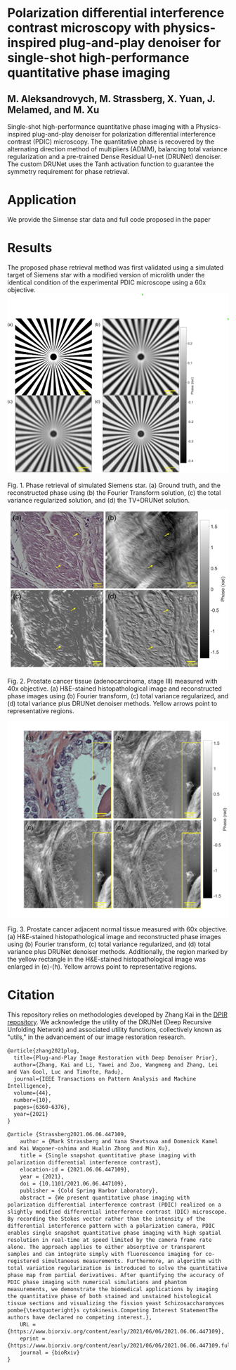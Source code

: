 # Polarization differential interference contrast microscopy with physics-inspired plug-and-play denoiser for single-shot high-performance quantitative phase imaging
## M. Aleksandrovych, M. Strassberg, X. Yuan, J. Melamed, and M. Xu

Single-shot high-performance quantitative phase imaging with a Physics-inspired plug-and-play denoiser for polarization differential interference contrast (PDIC) microscopy. The quantitative phase is recovered by the alternating direction method of multipliers (ADMM), balancing total variance regularization and a pre-trained Dense Residual U-net (DRUNet) denoiser. The custom DRUNet uses the Tanh activation function to guarantee the symmetry requirement for phase retrieval.

# Application
We provide the Simense star data and full code proposed in the paper
# Results
The proposed phase retrieval method was first validated using a simulated target of Siemens star with a modified version of microlith  under the identical condition of the experimental PDIC microscope using a 60x objective. 
![Alt text](results/simens_all.png "Fig. 1. Phase retrieval of simulated Siemens star. (a) Ground truth, and the reconstructed phase using (b) the Fourier Transform solution, (c) the total variance regularized solution, and (d) the TV+DRUNet solution.")

Fig. 1. Phase retrieval of simulated Siemens star. (a) Ground truth, and the reconstructed phase using (b) the Fourier Transform solution, (c) the total variance regularized solution, and (d) the TV+DRUNet solution.

![Alt text](results/40x-cancer-tissue.jpg "Fig. 2. Prostate cancer tissue (adenocarcinoma, stage III) measured with 40x objective. (a) H&E-stained histopathological image and reconstructed phase images using (b) Fourier transform, (c) total variance regularized, and (d) total variance plus DRUNet denoiser methods. Yellow arrows point to representative regions.")

Fig. 2. Prostate cancer tissue (adenocarcinoma, stage III) measured with 40x objective. (a) H&E-stained histopathological image and reconstructed phase images using (b) Fourier transform, (c) total variance regularized, and (d) total variance plus DRUNet denoiser methods. Yellow arrows point to representative regions.


![Alt text](results/60x-cancer-tissue.png "Fig. 3. Prostate cancer adjacent normal tissue measured with 60x objective. (a) H&E-stained histopathological image and reconstructed phase images using (b) Fourier transform, (c) total variance regularized, and (d) total variance plus DRUNet denoiser methods. Additionally, the region marked by the yellow rectangle in the H&E-stained histopathological image was enlarged in (e)-(h). Yellow arrows point to representative regions.")

Fig. 3. Prostate cancer adjacent normal tissue measured with 60x objective. (a) H&E-stained histopathological image and reconstructed phase images using (b) Fourier transform, (c) total variance regularized, and (d) total variance plus DRUNet denoiser methods. Additionally, the region marked by the yellow rectangle in the H&E-stained histopathological image was enlarged in (e)-(h). Yellow arrows point to representative regions.

# Citation

This repository relies on methodologies developed by Zhang Kai in the [DPIR repository](https://github.com/cszn/DPIR). We acknowledge the utility of the DRUNet (Deep Recursive Unfolding Network) and associated utility functions, collectively known as "utils," in the advancement of our image restoration research.

~~~
@article{zhang2021plug,
  title={Plug-and-Play Image Restoration with Deep Denoiser Prior},
  author={Zhang, Kai and Li, Yawei and Zuo, Wangmeng and Zhang, Lei and Van Gool, Luc and Timofte, Radu},
  journal={IEEE Transactions on Pattern Analysis and Machine Intelligence},
  volume={44},
  number={10},
  pages={6360-6376},
  year={2021}
}
~~~
~~~
@article {Strassberg2021.06.06.447109,
	author = {Mark Strassberg and Yana Shevtsova and Domenick Kamel and Kai Wagoner-oshima and Hualin Zhong and Min Xu},
	title = {Single snapshot quantitative phase imaging with polarization differential interference contrast},
	elocation-id = {2021.06.06.447109},
	year = {2021},
	doi = {10.1101/2021.06.06.447109},
	publisher = {Cold Spring Harbor Laboratory},
	abstract = {We present quantitative phase imaging with polarization differential interference contrast (PDIC) realized on a slightly modified differential interference contrast (DIC) microscope. By recording the Stokes vector rather than the intensity of the differential interference pattern with a polarization camera, PDIC enables single snapshot quantitative phase imaging with high spatial resolution in real-time at speed limited by the camera frame rate alone. The approach applies to either absorptive or transparent samples and can integrate simply with fluorescence imaging for co-registered simultaneous measurements. Furthermore, an algorithm with total variation regularization is introduced to solve the quantitative phase map from partial derivatives. After quantifying the accuracy of PDIC phase imaging with numerical simulations and phantom measurements, we demonstrate the biomedical applications by imaging the quantitative phase of both stained and unstained histological tissue sections and visualizing the fission yeast Schizosaccharomyces pombe{\textquoteright}s cytokinesis.Competing Interest StatementThe authors have declared no competing interest.},
	URL = {https://www.biorxiv.org/content/early/2021/06/06/2021.06.06.447109},
	eprint = {https://www.biorxiv.org/content/early/2021/06/06/2021.06.06.447109.full.pdf},
	journal = {bioRxiv}
}
~~~
